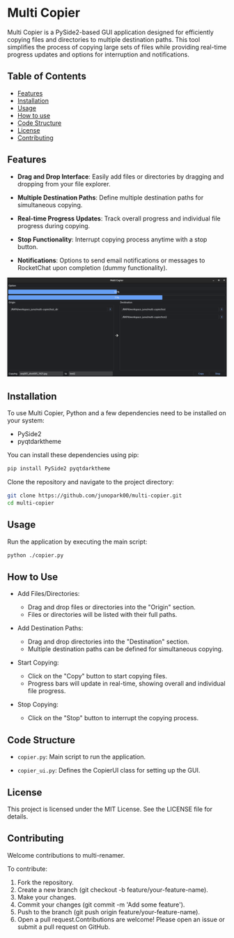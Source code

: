 # Multi Copier
Multi Copier is a PySide2-based GUI application designed for efficiently copying files and directories to multiple destination paths. This tool simplifies the process of copying large sets of files while providing real-time progress updates and options for interruption and notifications.

## Table of Contents
- [Features](#features)
- [Installation](#installation)
- [Usage](#usage)
- [How to use](#how-to-use)
- [Code Structure](#code-structure)
- [License](#license)
- [Contributing](#contributing)

## Features
- **Drag and Drop Interface**: Easily add files or directories by dragging and dropping from your file explorer.

- **Multiple Destination Paths**: Define multiple destination paths for simultaneous copying.
- **Real-time Progress Updates**: Track overall progress and individual file progress during copying.
- **Stop Functionality**: Interrupt copying process anytime with a stop button.
- **Notifications**: Options to send email notifications or messages to RocketChat upon completion (dummy functionality).

<center>

![copier_main](./resources/copier_01.png)

</center>

## Installation
To use Multi Copier, Python and a few dependencies need to be installed on your system:

- PySide2
- pyqtdarktheme

You can install these dependencies using pip:

```bash
pip install PySide2 pyqtdarktheme
```

Clone the repository and navigate to the project directory:

```bash
git clone https://github.com/junopark00/multi-copier.git
cd multi-copier
```

## Usage
Run the application by executing the main script:

```bash
python ./copier.py
```

## How to Use
- Add Files/Directories:
  - Drag and drop files or directories into the "Origin" section.
  - Files or directories will be listed with their full paths.

- Add Destination Paths:
  - Drag and drop directories into the "Destination" section.
  - Multiple destination paths can be defined for simultaneous copying.

- Start Copying:
  - Click on the "Copy" button to start copying files.
  - Progress bars will update in real-time, showing overall and individual file progress.

- Stop Copying:
  - Click on the "Stop" button to interrupt the copying process.

## Code Structure
- `copier.py`: Main script to run the application.

- `copier_ui.py`: Defines the CopierUI class for setting up the GUI.

## License
This project is licensed under the MIT License. See the LICENSE file for details.

## Contributing
Welcome contributions to multi-renamer.

To contribute:

1. Fork the repository.
2. Create a new branch (git checkout -b feature/your-feature-name).
3. Make your changes.
4. Commit your changes (git commit -m 'Add some feature').
5. Push to the branch (git push origin feature/your-feature-name).
6. Open a pull request.Contributions are welcome! Please open an issue or submit a pull request on GitHub.